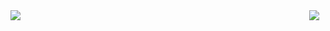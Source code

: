 <div style="display: flex; justify-content: space-between;">
    <!-- GitHub Stats Card -->
    <img src="https://github-readme-stats.vercel.app/api?username=MikeHorn-git&theme=algolia&include_all_commits=true&include_private=true&show_icons=true&title_color=58A6FF&icon_color=1F6FEB&text_color=C3D1D9&bg_color=0D1117&line_height=25&show=reviews,discussions_started,discussions_answered" style="margin-right: 10px;">
    <!-- Top Languages Card -->
    <img src="https://github-readme-stats.vercel.app/api/top-langs/?username=MikeHorn-git&&hide=html&bg_color=0D1117&text_color=ffffff&icon_color=1F6FEB&layout=compact&langs_count=10&card_width=445" style="margin-right: 10px;">
</div>
